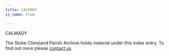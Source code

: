 ```yaml
---
title: CALMADY
is_name: true

---
```


CALMADY


The Stoke Climsland Parish Archive holds material under this index entry. To find out more please [contact us](/contact/)

